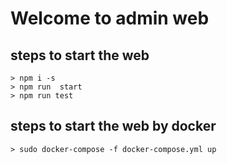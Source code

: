 # Welcome to admin web


## steps to start the web
    > npm i -s
    > npm run  start
    > npm run test
    
## steps to start the web by docker
    > sudo docker-compose -f docker-compose.yml up

